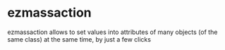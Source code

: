 ezmassaction
============

ezmassaction allows to set values into attributes of many objects (of the same class) at the same time, by just a few clicks
